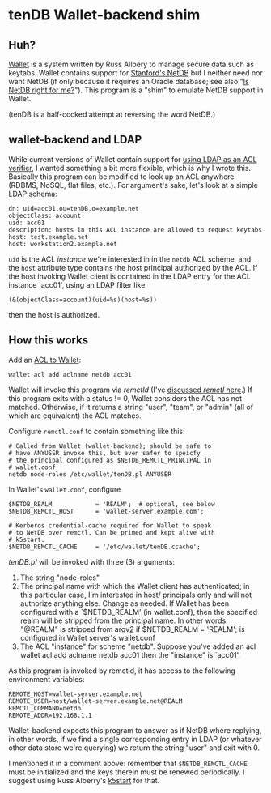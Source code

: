 # tenDB Wallet-backend shim

## Huh?

[Wallet][1] is a system written by Russ Allbery to manage
secure data such as keytabs. Wallet contains support for
[Stanford's NetDB][2] but I neither need nor want NetDB (if
only because it requires an Oracle database; see also 
"[Is NetDB right for me?][2]"). This program
is a "shim" to emulate NetDB support in Wallet.

(tenDB is a half-cocked attempt at reversing the word NetDB.)

## wallet-backend and LDAP

While current versions of Wallet contain support for [using LDAP
as an ACL verifier][3], 
I wanted something a bit more flexible, which is why I wrote
this. Basically this program can be modified to look up an
ACL anywhere (RDBMS, NoSQL, flat files, etc.). For argument's
sake, let's look at a simple LDAP schema:

	dn: uid=acc01,ou=tenDB,o=example.net
	objectClass: account
	uid: acc01
	description: hosts in this ACL instance are allowed to request keytabs
	host: test.example.net
	host: workstation2.example.net

`uid` is the ACL _instance_ we're interested in in the `netdb` ACL scheme, and the
`host` attribute type contains the host principal authorized by the ACL.
If the host invoking Wallet client is contained in the 
LDAP entry for the ACL instance `acc01', using an LDAP filter like

	(&(objectClass=account)(uid=%s)(host=%s))

then the host is authorized.

## How this works

Add an [ACL to Wallet](http://www.eyrie.org/~eagle/software/wallet/api/acl.html):

	wallet acl add aclname netdb acc01

Wallet will invoke this program via _remctld_ (I've [discussed _remctl_ here](http://jpmens.net/2012/06/04/remctl-run-commands-on-remote-hosts-using-kerberos-authentication/).) If this program
exits with a status != 0, Wallet considers the ACL has not matched.
Otherwise, if it returns a string "user", "team", or "admin" 
(all of which are equivalent) the ACL matches.

Configure `remctl.conf` to contain something like this:

	# Called from Wallet (wallet-backend); should be safe to
	# have ANYUSER invoke this, but even safer to speicfy
	# the principal configured as $NETDB_REMCTL_PRINCIPAL in
	# wallet.conf
	netdb node-roles /etc/wallet/tenDB.pl ANYUSER

In Wallet's `wallet.conf`, configure

	$NETDB_REALM            = 'REALM';  # optional, see below
	$NETDB_REMCTL_HOST      = 'wallet-server.example.com';

	# Kerberos credential-cache required for Wallet to speak
	# to NetDB over remctl. Can be primed and kept alive with
	# k5start.
	$NETDB_REMCTL_CACHE     = '/etc/wallet/tenDB.ccache';


_tenDB.pl_ will be invoked with three (3) arguments:

1. The string "node-roles"
2. The principal name with which the Wallet client has authenticated;
   in this particular case, I'm interested in host/ principals only
   and will not authorize anything else. Change as needed.
   If Wallet has been configured with a `$NETDB_REALM' (in
   wallet.conf), then the specified realm will be stripped from the
   principal name. In other words:
   "@REALM" is stripped from argv[2] if
	$NETDB_REALM            = 'REALM';
   is configured in Wallet server's wallet.conf
3. The ACL "instance" for scheme "netdb". Suppose you've added
   an acl
	wallet acl add aclname netdb acc01
   then the "instance" is `acc01'.

As this program is invoked by remctld, it has access to the
following environment variables:

	REMOTE_HOST=wallet-server.example.net
	REMOTE_USER=host/wallet-server.example.net@REALM
	REMCTL_COMMAND=netdb
	REMOTE_ADDR=192.168.1.1

Wallet-backend expects this program to answer as if NetDB where replying, in other
words, if we find a single corresponding entry in LDAP (or whatever other
data store we're querying) we return the string "user" and exit with 0.

I mentioned it in a comment above: remember that `$NETDB_REMCTL_CACHE` must
be initialized and the keys therein must be renewed periodically. I suggest using
Russ Alberry's [k5start][4] for that.

  [1]: http://www.eyrie.org/~eagle/software/wallet/
  [2]: http://www.stanford.edu/group/networking/netdb/
  [3]: http://git.eyrie.org/?p=kerberos/wallet.git
  [4]: http://www.eyrie.org/~eagle/software/kstart/k5start.html

